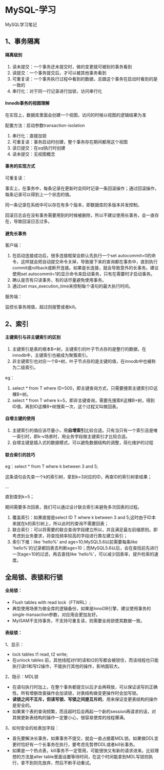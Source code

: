 # MySQL-学习
MySQL学习笔记

## 1、事务隔离

#### 隔离级别

1. 读未提交：一个事务还未提交时，做的变更就可被别的事务看到
2. 读提交：一个事务提交后，才可以被其他事务看到
3. 可重复读：一个事务执行过程中看到的数据，总跟这个事务在启动时看到的是一致的
4. 串行化：对于同一行记录进行加锁，访问串行化

#### Innodb事务的视图理解

在实现上，数据库里面会创建一个视图，访问的时候以视图的逻辑结果为准

配置方法：启动参数transaction-isolation

1. 串行化：直接加锁
2. 可重复读：事务启动时创建，整个事务存在期间都用这个视图
3. 读已提交：在sql执行时创建
4. 读未提交：无视图概念

#### 事务的实现方式

可重复读：

事实上，在事务中，每条记录在更新时会同时记录一条回滚操作；通过回滚操作，每条记录可以得到上一个状态的值。

同一条记录在系统中可以存在有多个版本，即数据库的多版本并发控制。

回滚日志会在没有事务需要用到的时候被删除，所以不建议使用长事务，会一直存在，导致回滚日志过多。

#### 避免长事务

客户端：

1. 在启动连接成功后，很多连接框架会默认先执行一个set autocommit=0的命令，这样就会把自动提交命令关掉，导致接下来的查询都在事务中，直到执行commit或rollback或断开连接。如果是长连接，就会导致意外的长事务。建议使用set autocommit=1的显示命令来启动事务，只有在需要时才启动事务。
2. 确认是否有只读事务，有的话尽量避免使用事务。
3. 通过set max_execution_time来控制每个语句的最大执行时间。

服务端：

监控长事务阈值，超过则报警或者kill。

## 2、索引

#### 主键索引与非主键索引的区别

1. 主键索引是表的根本B+树，主键索引的叶子节点存的是整行的数据，在innodb中，主键索引也被成为聚簇索引。
2. 非主键索引也对应一个B+树，叶子节点存的是主键的值，在innodb中也被称为二级索引。

eg：

1. select * from T where ID=500，即主键查询方式，只需要搜索主键索引ID这棵B+树。
2. select * from T where k=5，即非主键查询，需要先搜索K这棵B+树，得到ID值，再到ID这棵B+树搜索一次，这个过程又叫做回表。

#### 自增主键的使用

1. 主键索引的值应该尽量小，用**自增索引**比较合适。只有当只有一个索引且是唯一索引时，即k-v场景时，用业务字段做主键索引才比较合适。
2. 自增主键是插入式的数据模式，可以避免数据结构的调整，简化维护的过程

#### 联合索引的技巧

eg：select * from T where k between 3 and 5;

这条语句会先查一个k的索引树，拿到k=3对应的ID，再查ID的索引树拿结果；

...

直到查到k=5；

期间需要多次回表，我们可以通过设计联合索引来避免多次回表的过程。

1. 覆盖索引：如果直接是select ID T where k between 3 and 5;这时由于ID本来就在k的索引树上，所以此时的查询不需要回表；
2. 联合索引：可以将需要的联合查询字段建立所以，并且满足最左前缀原则。即考虑到业务要求，将查找频率较高的字段进行靠左建立索引；
3. 索引下推：like 'hello%' and age>10;MySQL5.6以前需要每条like 'hello%'的记录都回表去判断age>10；而MySQL5.6以后，会在查找前先进行一次age>10的过滤，再去查找like 'hello%'，可以减少回表率，提升检索的速度。

## 全局锁、表锁和行锁

#### 全局锁：

- Flush tables with read lock（FTWRL）;
- 典型使用场景为做全库的逻辑备份，如果是InnoDB引擎，建议使用事务的single-transaction参数，对应用会更加友好。
- MyISAM不支持事务，不支持可重复读，则需要全局锁使其数据一致。

#### 表级锁：

1、显示：

- lock tables t1 read, t2 write;
- 在unlock tables 前，其他线程对t1的读和t2的写都会被锁住，而该线程也只能执行读t1和写t2操作，不能执行其他的操作，影响面较大。

2、隐示：MDL锁

- 在语句执行时加上，在整个事务都提交以后才会再释放，可以保证读写的正确性。所有增删改查操作会加读锁，对表结构做变更操作时会加写锁。
- **读锁之间不互斥，但读写锁、写锁之间是互斥的**，用来保证变更表结构的操作是安全的。
- 如果某个表的查询频繁，而且超时后会再起一个新的session再请求的话，对其做更新表结构的操作一定要小心，很容易使库的线程爆满。

3、如何安全的给表加字段：

- 首先要解决长事务，如果事务不提交，就会一直占据着MDL锁。如果做DDL变更时恰好有一个长事务在执行，要考虑先暂停DDL或者kill长事务。
- 如果是一个热点表，kill事务不一定管用，可能很快又有新的请求进来。比较理想的方法是alter table里面设置等待时间，在这个时间能拿到MDL写锁则执行，拿不到则先放弃，然后不断手动重试。
